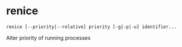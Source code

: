 # renice

```
renice [--priority|--relative] priority [-g|-p|-u] identifier...
```

Alter priority of running processes
